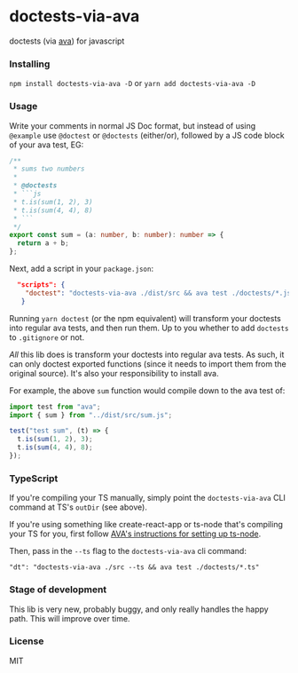 # doctests-via-ava

doctests (via [ava](https://github.com/avajs/ava)) for javascript

### Installing

`npm install doctests-via-ava -D` or `yarn add doctests-via-ava -D`

### Usage

Write your comments in normal JS Doc format, but instead of using `@example` use `@doctest` or `@doctests` (either/or), followed by a JS code block of your ava test, EG:

````typescript
/**
 * sums two numbers
 *
 * @doctests
 * ```js
 * t.is(sum(1, 2), 3)
 * t.is(sum(4, 4), 8)
 * ```
 */
export const sum = (a: number, b: number): number => {
  return a + b;
};
````

Next, add a script in your `package.json`:

```json
  "scripts": {
    "doctest": "doctests-via-ava ./dist/src && ava test ./doctests/*.js"
   }
```

Running `yarn doctest` (or the npm equivalent) will transform your doctests into regular ava tests, and then run them. Up to you whether to add `doctests` to `.gitignore` or not.

_All_ this lib does is transform your doctests into regular ava tests. As such, it can only doctest exported functions (since it needs to import them from the original source). It's also your responsibility to install ava.

For example, the above `sum` function would compile down to the ava test of:

```js
import test from "ava";
import { sum } from "../dist/src/sum.js";

test("test sum", (t) => {
  t.is(sum(1, 2), 3);
  t.is(sum(4, 4), 8);
});
```

### TypeScript

If you're compiling your TS manually, simply point the `doctests-via-ava` CLI command at TS's `outDir` (see above).

If you're using something like create-react-app or ts-node that's compiling your TS for you, first follow [AVA's instructions for setting up ts-node](https://github.com/avajs/ava/blob/main/docs/recipes/typescript.md#enabling-avas-support-for-typescript-test-files).

Then, pass in the `--ts` flag to the `doctests-via-ava` cli command:

    "dt": "doctests-via-ava ./src --ts && ava test ./doctests/*.ts"

### Stage of development

This lib is very new, probably buggy, and only really handles the happy path. This will improve over time.

### License

MIT
